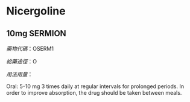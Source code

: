 # Nicergoline

## 10mg SERMION

*藥物代碼*：OSERM1

*給藥途徑*：O

*用法用量*：

Oral: 5-10 mg 3 times daily at regular intervals for prolonged periods. In order to improve absorption, the drug should be taken between meals.

